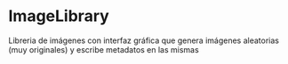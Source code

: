 # ImageLibrary
Libreria de imágenes con interfaz gráfica que genera imágenes aleatorias (muy originales) y escribe metadatos en las mismas
